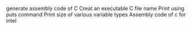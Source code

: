 generate assembly code of C
Creat an executable C file name
Print using puts command
Print size of various variable types
Assembly code of c for intel
